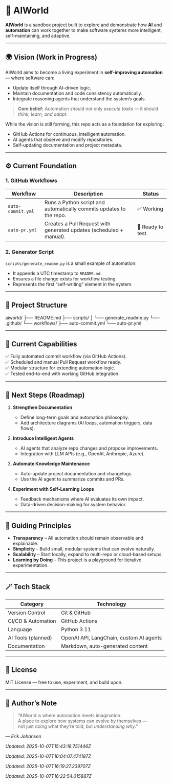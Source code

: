 # 🤖 AIWorld

**AIWorld** is a sandbox project built to explore and demonstrate how **AI** and **automation** can work together to make software systems more intelligent, self-maintaining, and adaptive.

---

## 🌍 Vision (Work in Progress)

AIWorld aims to become a living experiment in **self-improving automation** — where software can:
- Update itself through AI-driven logic.
- Maintain documentation and code consistency automatically.
- Integrate reasoning agents that understand the system’s goals.

> **Core belief:** Automation should not only *execute tasks* — it should *think, learn, and adapt*.

While the vision is still forming, this repo acts as a foundation for exploring:
- GitHub Actions for continuous, intelligent automation.
- AI agents that observe and modify repositories.
- Self-updating documentation and project metadata.

---

## ⚙️ Current Foundation

### **1. GitHub Workflows**

| Workflow | Description | Status |
|-----------|--------------|--------|
| `auto-commit.yml` | Runs a Python script and automatically commits updates to the repo. | ✅ Working |
| `auto-pr.yml` | Creates a Pull Request with generated updates (scheduled + manual). | 🧩 Ready to test |

### **2. Generator Script**

`scripts/generate_readme.py` is a small example of automation:
- It appends a UTC timestamp to `README.md`.
- Ensures a file change exists for workflow testing.
- Represents the first “self-writing” element in the system.

---

## 🧩 Project Structure

aiworld/
├── README.md
├── scripts/
│ └── generate_readme.py
└── .github/
└── workflows/
├── auto-commit.yml
└── auto-pr.yml


---

## 🚀 Current Capabilities

✅ Fully automated commit workflow (via GitHub Actions).  
✅ Scheduled and manual Pull Request workflow ready.  
✅ Modular structure for extending automation logic.  
✅ Tested end-to-end with working GitHub integration.

---

## 🔭 Next Steps (Roadmap)

1. **Strengthen Documentation**
   - Define long-term goals and automation philosophy.
   - Add architecture diagrams (AI loops, automation triggers, data flows).

2. **Introduce Intelligent Agents**
   - AI agents that analyze repo changes and propose improvements.
   - Integration with LLM APIs (e.g., OpenAI, Anthropic, Azure).

3. **Automate Knowledge Maintenance**
   - Auto-update project documentation and changelogs.
   - Use the AI agent to summarize commits and PRs.

4. **Experiment with Self-Learning Loops**
   - Feedback mechanisms where AI evaluates its own impact.
   - Data-driven decision-making for system behavior.

---

## 🧠 Guiding Principles

- **Transparency** – All automation should remain observable and explainable.
- **Simplicity** – Build small, modular systems that can evolve naturally.
- **Scalability** – Start locally, expand to multi-repo or cloud-based setups.
- **Learning by Doing** – This project is a playground for iterative experimentation.

---

## 🪄 Tech Stack

| Category | Technology |
|-----------|-------------|
| Version Control | Git & GitHub |
| CI/CD & Automation | GitHub Actions |
| Language | Python 3.11 |
| AI Tools (planned) | OpenAI API, LangChain, custom AI agents |
| Documentation | Markdown, auto-generated content |

---

## 📜 License
MIT License — free to use, experiment, and build upon.

---

## 💬 Author’s Note

> “AIWorld is where automation meets imagination.  
> A place to explore how systems can evolve by themselves —  
> not just doing what they’re told, but *understanding why*.”

— *Erik Johansen*


_Updated: 2025-10-07T15:43:18.751446Z_

_Updated: 2025-10-07T16:04:07.474187Z_

_Updated: 2025-10-07T16:19:27.239707Z_

_Updated: 2025-10-07T16:22:54.015887Z_